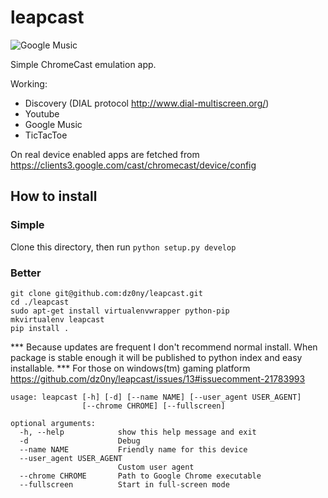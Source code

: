 # leapcast
![Google Music](http://screencloud.net//img/screenshots/3c17671ad386247d7dbd2f7395c4df77.png "Google Music")

Simple ChromeCast emulation app.

Working:

 - Discovery (DIAL protocol http://www.dial-multiscreen.org/)
 - Youtube
 - Google Music
 - TicTacToe

On real device enabled apps are fetched from https://clients3.google.com/cast/chromecast/device/config


## How to install

### Simple

Clone this directory, then run ```python setup.py develop```

### Better

```
git clone git@github.com:dz0ny/leapcast.git
cd ./leapcast
sudo apt-get install virtualenvwrapper python-pip
mkvirtualenv leapcast
pip install .
```

*** Because updates are frequent I don't recommend normal install. When package is stable enough it will be published to python index and easy installable.
*** For those on windows(tm) gaming platform https://github.com/dz0ny/leapcast/issues/13#issuecomment-21783993

```
usage: leapcast [-h] [-d] [--name NAME] [--user_agent USER_AGENT]
                [--chrome CHROME] [--fullscreen]

optional arguments:
  -h, --help            show this help message and exit
  -d                    Debug
  --name NAME           Friendly name for this device
  --user_agent USER_AGENT
                        Custom user agent
  --chrome CHROME       Path to Google Chrome executable
  --fullscreen          Start in full-screen mode

```
